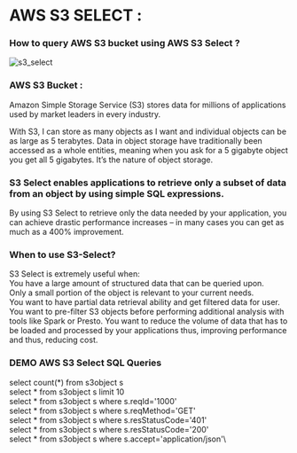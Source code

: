 # AWS S3 SELECT :

### How to query AWS S3 bucket using AWS S3 Select ?

![s3_select](https://user-images.githubusercontent.com/30971809/60686181-9e0eae00-9ea7-11e9-8efd-9293644542cc.png)



### AWS S3 Bucket :
Amazon Simple Storage Service (S3) stores data for millions of applications used by market leaders in every industry. 

With S3, I can store as many objects as I want and individual objects can be as large as 5 terabytes. Data in object storage have traditionally been accessed as a whole entities, meaning when you ask for a 5 gigabyte object you get all 5 gigabytes. It’s the nature of object storage.

### S3 Select enables applications to retrieve only a subset of data from an object by using simple SQL expressions.

By using S3 Select to retrieve only the data needed by your application, you can achieve drastic performance increases – in many cases you can get as much as a 400% improvement.


### When to use S3-Select?

S3 Select is extremely useful when:\
You have a large amount of structured data that can be queried upon.\
Only a small portion of the object is relevant to your current needs.\
You want to have partial data retrieval ability and get filtered data for user.
You want to pre-filter S3 objects before performing additional analysis with tools like Spark or Presto.
You want to reduce the volume of data that has to be loaded and processed by your applications thus, improving performance and thus, reducing cost.

### DEMO AWS S3 Select SQL Queries

select count(*) from s3object s\
select * from s3object s limit 10\
select * from s3object s where s.reqId='1000'\
select * from s3object s where s.reqMethod='GET'\
select * from s3object s where s.resStatusCode='401'\
select * from s3object s where s.resStatusCode='200'\
select * from s3object s where s.accept='application/json'\

